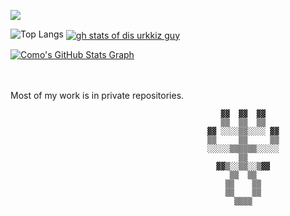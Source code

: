 ![](https://komarev.com/ghpvc/?username=urkkiz225&color=green&label=Chickens+dropped+by)

![Top Langs](https://github-readme-stats.vercel.app/api/top-langs/?username=urkkiz225&layout=compact&size_weight=0.5&hide=ShaderLab&theme=prussian)
<a href="https://github.com/urkkiz225/urkkiz225">
  <img align="center" src="https://github-readme-stats.vercel.app/api?username=urkkiz225&count_private=true&show_icons=true&theme=radical&hide_border=true&custom_title=gh%20stats%20of%20dis%20urkkiz%20bz" alt="gh stats of dis urkkiz guy" />
</a>

<a href="https://github.com/urkkiz225/urkkiz225">
  <img align="center" src="https://github-profile-summary-cards.vercel.app/api/cards/profile-details?username=urkkiz225&theme=radical&hide_border=true)](https://github.com/urkkiz225" alt="Como's GitHub Stats Graph"/>
</a>

<br></br>
Most of my work is in private repositories.

                                                   ▓▓  ▓▓  ▓▓
                                                   ▒▒  ▒▒  ▒▒
                                                ▓▓ ░░░░▒▒░░░░ ▓▓
                                                ▒▒     ▒▒     ▒▒
                                                ░░░░░▒▒▒▒▒▒░░░░░
                                                       ▒▒
                                                  ▓▓▒░░▒▒░░▒▓▓
                                                     ▒▒  ▒▒
                                                    ▒▒    ▒▒
                                                    ▒▒    ▒▒
                                                      ▒▒▒▒
